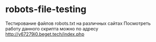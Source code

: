 # robots-file-testing
Тестирование файлов robots.txt на различных сайтах
Посмотреть работу данного скрипта можно по адресу <a href="http://y67279i0.beget.tech/index.php">http://y67279i0.beget.tech/index.php</a>
